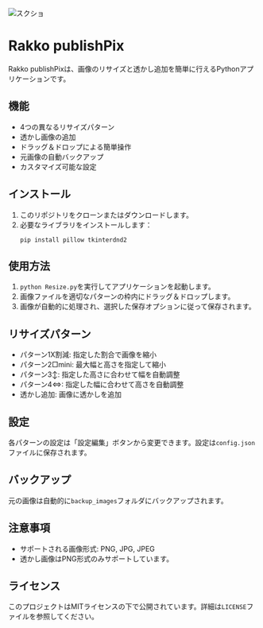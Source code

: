 ![スクショ](https://github.com/user-attachments/assets/3a82fd21-e9e5-4444-b4f6-2822b54a2258)
# Rakko publishPix

Rakko publishPixは、画像のリサイズと透かし追加を簡単に行えるPythonアプリケーションです。

## 機能

- 4つの異なるリサイズパターン
- 透かし画像の追加
- ドラッグ＆ドロップによる簡単操作
- 元画像の自動バックアップ
- カスタマイズ可能な設定

## インストール

1. このリポジトリをクローンまたはダウンロードします。
2. 必要なライブラリをインストールします：
   ```
   pip install pillow tkinterdnd2
   ```

## 使用方法

1. `python Resize.py`を実行してアプリケーションを起動します。
2. 画像ファイルを適切なパターンの枠内にドラッグ＆ドロップします。
3. 画像が自動的に処理され、選択した保存オプションに従って保存されます。

## リサイズパターン

- パターン1X割減: 指定した割合で画像を縮小
- パターン2□mini: 最大幅と高さを指定して縮小
- パターン3↕: 指定した高さに合わせて幅を自動調整
- パターン4⇔: 指定した幅に合わせて高さを自動調整
- 透かし追加: 画像に透かしを追加

## 設定

各パターンの設定は「設定編集」ボタンから変更できます。設定は`config.json`ファイルに保存されます。

## バックアップ

元の画像は自動的に`backup_images`フォルダにバックアップされます。

## 注意事項

- サポートされる画像形式: PNG, JPG, JPEG
- 透かし画像はPNG形式のみサポートしています。

## ライセンス

このプロジェクトはMITライセンスの下で公開されています。詳細は`LICENSE`ファイルを参照してください。
